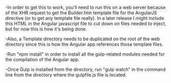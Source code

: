 -In order to get this to work, you'll need to run this on a web server because of the XHR request to get the Builder.htm template file for the AngularJS directive (or to get any template file really). In a later release I might include this HTML in the Angular javascript file to cut down on files needed to inject, but for now this is how it's being done.

-Also, a Template directory needs to be duplicated on the root of the web directory since this is how the Angular app references those template files.

-Run "npm install" in order to install all the gulp-related modules needed for the compilation of the Angular app.

-Once Gulp is installed from the directory, run "gulp watch" in the command line from the directory where the gulpfile.js file is located.